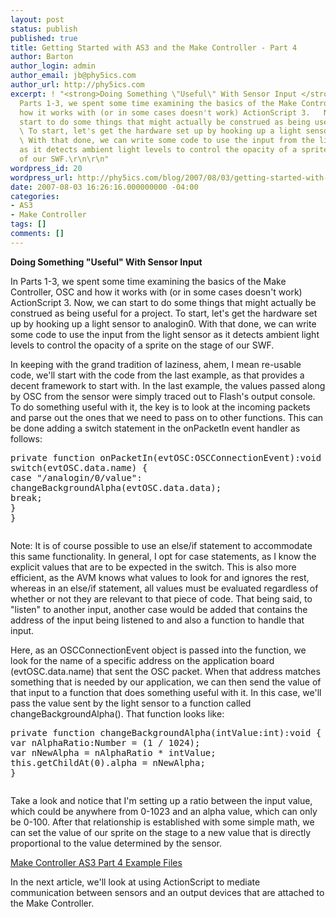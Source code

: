 ```yaml
---
layout: post
status: publish
published: true
title: Getting Started with AS3 and the Make Controller - Part 4
author: Barton
author_login: admin
author_email: jb@phy5ics.com
author_url: http://phy5ics.com
excerpt: ! "<strong>Doing Something \"Useful\" With Sensor Input </strong>\r\n\r\nIn
  Parts 1-3, we spent some time examining the basics of the Make Controller, OSC and
  how it works with (or in some cases doesn't work) ActionScript 3.   Now, we can
  start to do some things that might actually be construed as being useful for a project.
  \ To start, let's get the hardware set up by hooking up a light sensor to analogin0.
  \ With that done, we can write some code to use the input from the light sensor
  as it detects ambient light levels to control the opacity of a sprite on the stage
  of our SWF.\r\n\r\n"
wordpress_id: 20
wordpress_url: http://phy5ics.com/blog/2007/08/03/getting-started-with-as3-and-the-make-controller-part-4/
date: 2007-08-03 16:26:16.000000000 -04:00
categories:
- AS3
- Make Controller
tags: []
comments: []
---
```

<strong>Doing Something "Useful" With Sensor Input </strong>

In Parts 1-3, we spent some time examining the basics of the Make Controller, OSC and how it works with (or in some cases doesn't work) ActionScript 3.   Now, we can start to do some things that might actually be construed as being useful for a project.  To start, let's get the hardware set up by hooking up a light sensor to analogin0.  With that done, we can write some code to use the input from the light sensor as it detects ambient light levels to control the opacity of a sprite on the stage of our SWF.

<a id="more"></a><a id="more-20"></a>
In keeping with the grand tradition of laziness, ahem, I mean re-usable code, we'll start with the code from the last example, as that provides a decent framework to start with.  In the last example, the values passed along by OSC from the sensor were simply traced out to Flash's output console.  To do something useful with it, the key is to look at the incoming packets and parse out the ones that we need to pass on to other functions.  This can be done adding a switch statement in the onPacketIn event handler as follows:
<pre lang="actionscript">
private function onPacketIn(evtOSC:OSCConnectionEvent):void {
switch(evtOSC.data.name) {
case "/analogin/0/value":
changeBackgroundAlpha(evtOSC.data.data);
break;
}
}</pre>
<pre lang="actionscript"></pre>
Note: It is of course possible to use an else/if statement to accommodate this same functionality.  In general, I opt for case statements, as I know the explicit values that are to be expected in the switch.  This is also more efficient, as the AVM knows what values to look for and ignores the rest, whereas in an else/if statement, all values must be evaluated regardless of whether or not they are relevant to that piece of code.  That being said, to "listen" to another input, another case would be added that contains the address of the input being listened to and also a function to handle that input.

Here, as an OSCConnectionEvent object is passed into the function, we look for the name of a specific address on the application board (evtOSC.data.name) that sent the OSC packet.  When that address matches something that is needed by our application, we can then send the value of that input to a function that does something useful with it.  In this case, we'll pass the value sent by the light sensor to a function called changeBackgroundAlpha().  That function looks like:
<pre lang="actionscript">
private function changeBackgroundAlpha(intValue:int):void {
var nAlphaRatio:Number = (1 / 1024);
var nNewAlpha = nAlphaRatio * intValue;
this.getChildAt(0).alpha = nNewAlpha;
}</pre>
<pre lang="actionscript"></pre>
Take a look and notice that I'm setting up a ratio between the input value, which could be anywhere from 0-1023 and an alpha value, which can only be 0-100.  After that relationship is established with some simple math, we can set the value of our sprite on the stage to a new value that is directly proportional to the value determined by the sensor.

<a href="http://phy5ics.com/blog/wp-content/uploads/2007/08/makecontroller_as3_part4_examples_2.zip" title="Make Controller AS3 Part 4 Example Files">Make Controller AS3 Part 4 Example Files</a>

In the next article, we'll look at using ActionScript to mediate communication between sensors and an output devices that are attached to the Make Controller.
